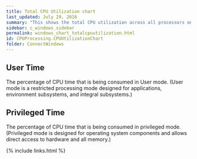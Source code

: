 ```yaml
---
title: Total CPU Utilization chart
last_updated: July 29, 2016
summary: "This shows the total CPU utilization across all processors on the system. This is broken down on the chart between User Time and Privileged Time."
sidebar: c_windows_sidebar
permalink: windows_chart_totalcpuutilization.html
id: CPUProcessing.CPUUtilizationChart
folder: ConnectWindows
---
```




## User Time

The percentage of CPU time that is being consumed in User mode. (User mode is a restricted processing mode designed for applications, environment subsystems, and integral subsystems.)

## Privileged Time

The percentage of CPU time that is being consumed in privileged mode. (Privileged mode is designed for operating system components and allows direct access to hardware and all memory.)


{% include links.html %}
